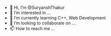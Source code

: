 - 👋 Hi, I’m @SuryanshThakur
- 👀 I’m interested in ...
- 🌱 I’m currently learning C++, Web Development
- 💞️ I’m looking to collaborate on ...
- 📫 How to reach me ...

<!---
SuryanshThakur/SuryanshThakur is a ✨ special ✨ repository because its `README.md` (this file) appears on your GitHub profile.
You can click the Preview link to take a look at your changes.
--->
